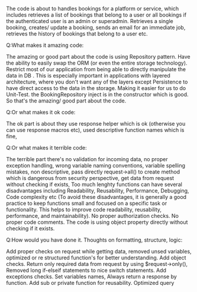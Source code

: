 The code is about to handles bookings for a platform or service, 
which includes retrieves a list of bookings that belong to a user or all bookings if the authenticated 
user is an admin or superadmin. Retrieves a single booking, creates/ update a booking, sends an email for an 
immediate job, retrieves the history of bookings that belong to a user etc.



Q:What makes it amazing code:

The amazing or good part about the code is using Repository pattern. Have the ability to easily swap the ORM (or even the entire storage technology).
Restrict most of our application from being able to directly manipulate the data in DB . This is especially important in applications with layered architecture, where you don't want any of the layers except Persistence to have direct access to the data in the storage. Making it easier for us to do Unit-Test. the BookingRepository inject is in the constructor which is good. So that's the amazing/ good part about the code.


Q:Or what makes it ok code:

The ok part is about they use response helper which is ok (otherwise you can use response macros etc), used descriptive function names which is fine,


Q:Or what makes it terrible code:

The terrible part there's no validation for incoming data, no proper exception handling, wrong variable naming conventions, variable spelling mistakes, non descriptive, pass directly request->all() to create method which is dangerous from security perspective, get data from request without checking if exists, Too much lenghty functions can have several disadvantages including Readability, Reusability, Performance, Debugging, Code complexity etc (To avoid these disadvantages, it is generally a good practice to keep functions small and focused on a specific task or functionality. This helps to improve code readability, reusability, performance, and maintainability). No proper authorization checks. No proper code comments. The code is using object property directly without checking if it exists.


Q:How would you have done it. Thoughts on formatting, structure, logic:

Add proper checks on request while getting data, removed unsed variables, optimized or re structured function's for better understanding. Add object checks.
Return only required data from request by using $request->only(), Removed long if-elseif statements to nice switch statements. Add exceptions checks. Set variables names,
Always return a response by function. Add sub or private function for reusability. Optimized query
